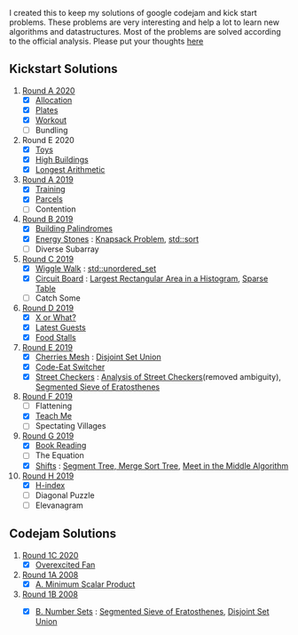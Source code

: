 I created this to keep my solutions of google codejam and kick start problems. These problems are very interesting and help a lot to learn new algorithms and datastructures. Most of the problems are solved according to the official analysis. Please put your thoughts [here](https://github.com/alhasanmridha/codejam/issues/3)

## Kickstart Solutions
1. [Round A 2020](https://codingcompetitions.withgoogle.com/kickstart/round/000000000019ffc7)
    - [x] [Allocation](https://github.com/alhasanmridha/codejam/blob/master/Kick%20Start/Kick%20Start%202020/Round%20A/Allocation.cpp)
    - [x] [Plates](https://github.com/alhasanmridha/codejam/blob/master/Kick%20Start/Kick%20Start%202020/Round%20A/Plates.cpp)
    - [x] [Workout](https://github.com/alhasanmridha/codejam/blob/master/Kick%20Start/Kick%20Start%202020/Round%20A/Workout.cpp)
    - [ ] Bundling
1. Round E 2020
    - [x] [Toys](./Kick%20Start/Round%20E%202020/Toys.cpp)
    - [x] [High Buildings](./Kick%20Start/Kick%20Start%202020/Round%20E/High%20Buildings.cpp)
    - [x] [Longest Arithmetic](./Kick%20Start/Kick%20Start%202020/Round%20E/Longest%20Arithmetic.cpp)
1. [Round A 2019](https://codingcompetitions.withgoogle.com/kickstart/round/0000000000050e01)
    - [x] [Training](https://github.com/alhasanmridha/codejam/blob/master/Kick%20Start/Kick%20Start%20Round%20A%202019/Training.cpp)
    - [x] [Parcels](https://github.com/alhasanmridha/codejam/blob/master/Kick%20Start/Kick%20Start%20Round%20A%202019/Parcels.cpp)
    - [ ] Contention
1. [Round B 2019](https://codingcompetitions.withgoogle.com/kickstart/round/0000000000050eda)
    - [x] [Building Palindromes](https://github.com/alhasanmridha/codejam/blob/master/Kick%20Start/Kick%20Start%20Round%20B%202019%20/Building%20Palindromes.cpp)
    - [x] [Energy Stones](https://github.com/alhasanmridha/codejam/blob/master/Kick%20Start/Kick%20Start%20Round%20B%202019%20/Energy%20Stones.cpp) : [Knapsack Problem](https://en.wikipedia.org/wiki/Knapsack_problem), [std::sort](https://en.cppreference.com/w/cpp/algorithm/sort)
    - [ ] Diverse Subarray
1. [Round C 2019](https://codingcompetitions.withgoogle.com/kickstart/round/0000000000050ff2)
    - [x] [Wiggle Walk](https://github.com/alhasanmridha/codejam/blob/master/Kick%20Start/Kick%20Start%20Round%20C%202019/Wiggle%20Walk.cpp) : [std::unordered_set](https://en.cppreference.com/w/cpp/container/unordered_set)
    - [x] [Circuit Board](https://github.com/alhasanmridha/codejam/blob/master/Kick%20Start/Kick%20Start%20Round%20C%202019/Circuit%20Board.cpp) : [Largest Rectangular Area in a Histogram](https://www.geeksforgeeks.org/largest-rectangle-under-histogram/), [Sparse Table](https://cp-algorithms.com/data_structures/sparse-table.html)
    - [ ] Catch Some
2. [Round D 2019](https://codingcompetitions.withgoogle.com/kickstart/round/0000000000051061)
    - [x] [X or What?](https://github.com/alhasanmridha/codejam/blob/master/Kick%20Start/Kick%20Start%20Round%20D%202019/X%20or%20What.cpp)
    - [x] [Latest Guests](https://github.com/alhasanmridha/codejam/blob/master/Kick%20Start/Kick%20Start%20Round%20D%202019/Latest%20Guest.cpp)
    - [x] [Food Stalls](https://github.com/alhasanmridha/codejam/blob/master/Kick%20Start/Kick%20Start%20Round%20D%202019/Food%20Stalls.cpp)
1. [Round E 2019](https://codingcompetitions.withgoogle.com/kickstart/round/0000000000050edb)
    - [x] [Cherries Mesh](https://github.com/alhasanmridha/codejam/blob/master/Kick%20Start/Kick%20Start%20Round%20E%202019/Cherries%20Mesh.cpp) : [Disjoint Set Union](https://cp-algorithms.com/data_structures/disjoint_set_union.html)
    - [x] [Code-Eat Switcher](https://github.com/alhasanmridha/codejam/blob/master/Kick%20Start/Kick%20Start%20Round%20E%202019/Code-Eat%20Switcher.cpp)
    - [x] [Street Checkers](https://github.com/alhasanmridha/codejam/blob/master/Kick%20Start/Kick%20Start%20Round%20E%202019/Street%20Checkers.cpp) : [Analysis of Street Checkers](https://alhasanmridha.github.io/street_checkers.html)(removed ambiguity), [Segmented Sieve of Eratosthenes](https://forthright48.com/segmented-sieve-of-eratosthenes/)
1. [Round F 2019](https://codingcompetitions.withgoogle.com/kickstart/round/0000000000050edc)
    - [ ] Flattening
    - [x] [Teach Me](https://github.com/alhasanmridha/codejam/blob/master/Kick%20Start/Round%20F%202019/teachme.cpp)
    - [ ] Spectating Villages
1. [Round G 2019](https://codingcompetitions.withgoogle.com/kickstart/round/0000000000050e02)
    - [x] [Book Reading](https://github.com/alhasanmridha/codejam/blob/master/Kick%20Start/Kick%20Start%20Round%20G%202019/Book%20Reading.cpp)
    - [ ] The Equation
    - [x] [Shifts](https://github.com/alhasanmridha/codejam/blob/master/Kick%20Start/Kick%20Start%20Round%20G%202019/Shifts.cpp) : [Segment Tree, Merge Sort Tree](https://cp-algorithms.com/data_structures/segment_tree.html), [Meet in the Middle Algorithm](https://www.quora.com/What-is-meet-in-the-middle-algorithm-w-r-t-competitive-programming)
1. [Round H 2019](https://codingcompetitions.withgoogle.com/kickstart/round/0000000000050edd)
    - [x] [H-index](https://github.com/alhasanmridha/codejam/blob/master/Kick%20Start/Kick%20Start%20Round%20H%202019/H-index.cpp)
    - [ ] Diagonal Puzzle
    - [ ] Elevanagram
## Codejam Solutions
1. [Round 1C 2020](https://codingcompetitions.withgoogle.com/codejam/round/000000000019fef4)
    - [x] [Overexcited Fan](https://github.com/alhasanmridha/codejam/blob/master/Code%20Jam/Round%201C%202020/Overexcited%20Fan.cpp)
1. [Round 1A 2008]()
    - [x] [A. Minimum Scalar Product](https://github.com/alhasanmridha/codejam/blob/master/Code%20Jam/Round%201A%202008/A.%20Minimum%20Scalar%20Product.py)
1. [Round 1B 2008](https://codingcompetitions.withgoogle.com/kickstart/round/0000000000050e01)
    - [x] [B. Number Sets](https://github.com/alhasanmridha/codejam/blob/master/Code%20Jam/Round%201B%202008/B.%20Number%20Sets.cpp) : [Segmented Sieve of Eratosthenes](https://forthright48.com/segmented-sieve-of-eratosthenes/), [Disjoint Set Union](https://cp-algorithms.com/data_structures/disjoint_set_union.html)
    
